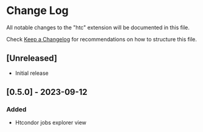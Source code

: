 # Change Log

All notable changes to the "htc" extension will be documented in this file.

Check [Keep a Changelog](http://keepachangelog.com/) for recommendations on how to structure this file.

## [Unreleased]

- Initial release

## [0.5.0] - 2023-09-12

### Added

- Htcondor jobs explorer view
